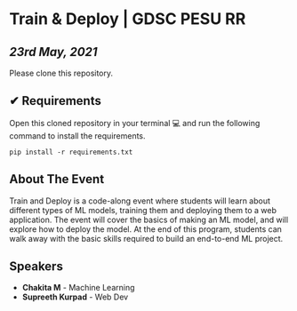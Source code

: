 # Train & Deploy | GDSC PESU RR
## _23rd May, 2021_

Please clone this repository.

## ✔ Requirements

Open this cloned repository in your terminal 💻 and run the following command to install the requirements.

```
pip install -r requirements.txt
```

## About The Event

Train and Deploy is a code-along event where students will learn about different types of ML models, training them and deploying them to a web application. The event will cover the basics of making an ML model, and will explore how to deploy the model. At the end of this program, students can walk away with the basic skills required to build an end-to-end ML project.

## Speakers

- **Chakita M** -  Machine Learning
- **Supreeth Kurpad** - Web Dev
